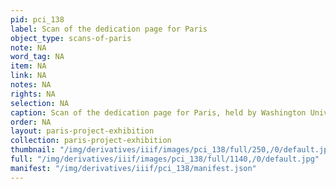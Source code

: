 ```yaml
---
pid: pci_138
label: Scan of the dedication page for Paris
object_type: scans-of-paris
note: NA
word_tag: NA
item: NA
link: NA
notes: NA
rights: NA
selection: NA
caption: Scan of the dedication page for Paris, held by Washington University Libraries
order: NA
layout: paris-project-exhibition
collection: paris-project-exhibition
thumbnail: "/img/derivatives/iiif/images/pci_138/full/250,/0/default.jpg"
full: "/img/derivatives/iiif/images/pci_138/full/1140,/0/default.jpg"
manifest: "/img/derivatives/iiif/pci_138/manifest.json"
---
```

